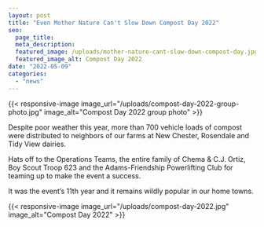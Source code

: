 ```yaml
---
layout: post
title: "Even Mother Nature Can't Slow Down Compost Day 2022"
seo:
  page_title:
  meta_description:
  featured_image: /uploads/mother-nature-cant-slow-down-compost-day.jpg
  featured_image_alt: Compost Day 2022
date: "2022-05-09"
categories: 
  - "news"
---
```


{{< responsive-image image_url="/uploads/compost-day-2022-group-photo.jpg" image_alt="Compost Day 2022 group photo" >}}

Despite poor weather this year, more than 700 vehicle loads of compost were distributed to neighbors of our farms at New Chester, Rosendale and Tidy View dairies.

Hats off to the Operations Teams, the entire family of Chema & C.J. Ortiz, Boy Scout Troop 623 and the Adams-Friendship Powerlifting Club for teaming up to make the event a success.

It was the event’s 11th year and it remains wildly popular in our home towns.

{{< responsive-image image_url="/uploads/compost-day-2022.jpg" image_alt="Compost Day 2022" >}}